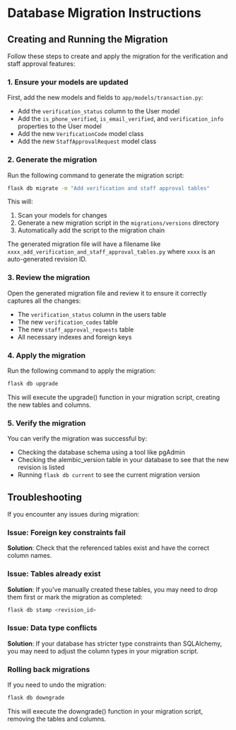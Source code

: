 # Database Migration Instructions

## Creating and Running the Migration

Follow these steps to create and apply the migration for the verification and staff approval features:

### 1. Ensure your models are updated

First, add the new models and fields to `app/models/transaction.py`:

- Add the `verification_status` column to the User model
- Add the `is_phone_verified`, `is_email_verified`, and `verification_info` properties to the User model
- Add the new `VerificationCode` model class
- Add the new `StaffApprovalRequest` model class

### 2. Generate the migration

Run the following command to generate the migration script:

```bash
flask db migrate -m "Add verification and staff approval tables"
```

This will:
1. Scan your models for changes
2. Generate a new migration script in the `migrations/versions` directory
3. Automatically add the script to the migration chain

The generated migration file will have a filename like `xxxx_add_verification_and_staff_approval_tables.py` where `xxxx` is an auto-generated revision ID.

### 3. Review the migration

Open the generated migration file and review it to ensure it correctly captures all the changes:

- The `verification_status` column in the users table
- The new `verification_codes` table
- The new `staff_approval_requests` table
- All necessary indexes and foreign keys

### 4. Apply the migration

Run the following command to apply the migration:

```bash
flask db upgrade
```

This will execute the upgrade() function in your migration script, creating the new tables and columns.

### 5. Verify the migration

You can verify the migration was successful by:

- Checking the database schema using a tool like pgAdmin
- Checking the alembic_version table in your database to see that the new revision is listed
- Running `flask db current` to see the current migration version

## Troubleshooting

If you encounter any issues during migration:

### Issue: Foreign key constraints fail

**Solution**: Check that the referenced tables exist and have the correct column names.

### Issue: Tables already exist

**Solution**: If you've manually created these tables, you may need to drop them first or mark the migration as completed:

```bash
flask db stamp <revision_id>
```

### Issue: Data type conflicts

**Solution**: If your database has stricter type constraints than SQLAlchemy, you may need to adjust the column types in your migration script.

### Rolling back migrations

If you need to undo the migration:

```bash
flask db downgrade
```

This will execute the downgrade() function in your migration script, removing the tables and columns.